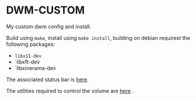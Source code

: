 # DWM-CUSTOM

My custom dwm config and install.

Build using `make`, install using `make install`, building on debian requirest the following packages:
- `libx11-dev`
- `libxft-dev̀
- `libxinerama-dev̀

The associated status bar is [here](https://github.com/etienne-lelouet/dwm-status).

The utilities required to control the volume are [here](https://github.com/etienne-lelouet/pactl-volumectl) .
